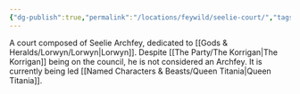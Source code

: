 ```yaml
---
{"dg-publish":true,"permalink":"/locations/feywild/seelie-court/","tags":["Discovered"],"updated":"2025-06-10T19:11:10.988+01:00"}
---
```


A court composed of Seelie Archfey, dedicated to [[Gods & Heralds/Lorwyn/Lorwyn\|Lorwyn]]. Despite [[The Party/The Korrigan\|The Korrigan]] being on the council, he is not considered an Archfey. It is currently being led [[Named Characters & Beasts/Queen Titania\|Queen Titania]].